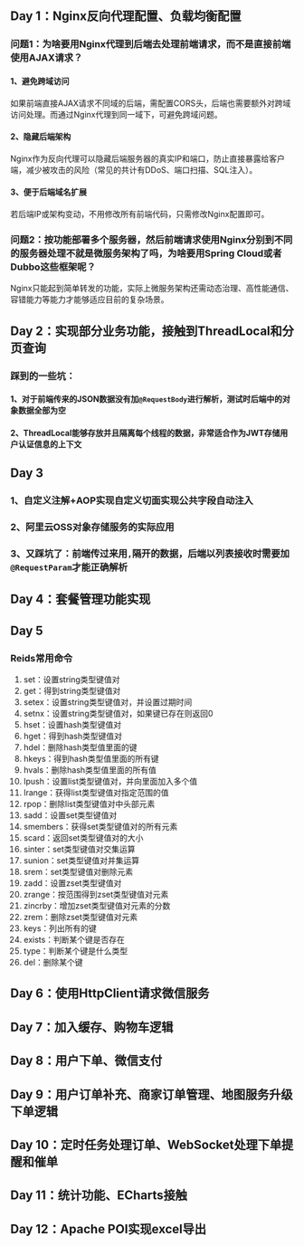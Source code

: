 ## Day 1：Nginx反向代理配置、负载均衡配置

### 问题1：为啥要用Nginx代理到后端去处理前端请求，而不是直接前端使用AJAX请求？

#### 1、避免跨域访问

如果前端直接AJAX请求不同域的后端，需配置CORS头，后端也需要额外对跨域访问处理。而通过Nginx代理到同一域下，可避免跨域问题。

#### 2、隐藏后端架构

Nginx作为反向代理可以隐藏后端服务器的真实IP和端口，防止直接暴露给客户端，减少被攻击的风险（常见的共计有DDoS、端口扫描、SQL注入）。

#### 3、便于后端域名扩展

若后端IP或架构变动，不用修改所有前端代码，只需修改Nginx配置即可。

### 问题2：按功能部署多个服务器，然后前端请求使用Nginx分别到不同的服务器处理不就是微服务架构了吗，为啥要用Spring Cloud或者Dubbo这些框架呢？

Nginx只能起到简单转发的功能，实际上微服务架构还需动态治理、高性能通信、容错能力等能力才能够适应目前的复杂场景。

## Day 2：实现部分业务功能，接触到ThreadLocal和分页查询

### 踩到的一些坑：

#### 1、对于前端传来的JSON数据没有加`@RequestBody`进行解析，测试时后端中的对象数据全部为空

#### 2、ThreadLocal能够存放并且隔离每个线程的数据，非常适合作为JWT存储用户认证信息的上下文

## Day 3

### 1、自定义注解+AOP实现自定义切面实现公共字段自动注入

### 2、阿里云OSS对象存储服务的实际应用

### 3、又踩坑了：前端传过来用`,`隔开的数据，后端以列表接收时需要加`@RequestParam`才能正确解析

## Day 4：套餐管理功能实现

## Day 5

### Reids常用命令

1. set：设置string类型键值对
2. get：得到string类型键值对
3. setex：设置string类型键值对，并设置过期时间
4. setnx：设置string类型键值对，如果键已存在则返回0
5. hset：设置hash类型键值对
6. hget：得到hash类型键值对
7. hdel：删除hash类型值里面的键
8. hkeys：得到hash类型值里面的所有键
9. hvals：删除hash类型值里面的所有值
10. lpush：设置list类型键值对，并向里面加入多个值
11. lrange：获得list类型键值对指定范围的值
12. rpop：删除list类型键值对中头部元素
13. sadd：设置set类型键值对
14. smembers：获得set类型键值对的所有元素
15. scard：返回set类型键值对的大小
16. sinter：set类型键值对交集运算
17. sunion：set类型键值对并集运算 
18. srem：set类型键值对删除元素
19. zadd：设置zset类型键值对
20. zrange：按范围得到zset类型键值对元素
21. zincrby：增加zset类型键值对元素的分数
22. zrem：删除zset类型键值对元素
23. keys：列出所有的键
24. exists：判断某个键是否存在
25. type：判断某个键是什么类型
26. del：删除某个键

## Day 6：使用HttpClient请求微信服务

## Day 7：加入缓存、购物车逻辑

## Day 8：用户下单、微信支付

## Day 9：用户订单补充、商家订单管理、地图服务升级下单逻辑

## Day 10：定时任务处理订单、WebSocket处理下单提醒和催单

## Day 11：统计功能、ECharts接触

## Day 12：Apache POI实现excel导出
